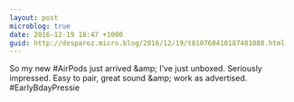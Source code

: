 ```yaml
---
layout: post
microblog: true
date: 2016-12-19 18:47 +1000
guid: http://desparoz.micro.blog/2016/12/19/t810768410187481088.html
---
```

So my new #AirPods just arrived &amp;amp; I’ve just unboxed. Seriously impressed. Easy to pair, great sound &amp;amp; work as advertised. #EarlyBdayPressie
